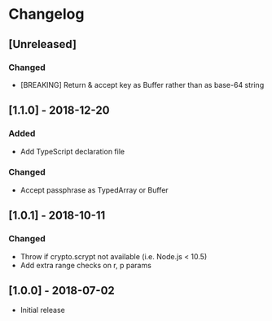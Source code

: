 # Changelog

## [Unreleased]

### Changed
- [BREAKING] Return & accept key as Buffer rather than as base-64 string

## [1.1.0] - 2018-12-20

### Added
- Add TypeScript declaration file

### Changed
- Accept passphrase as TypedArray or Buffer

## [1.0.1] - 2018-10-11

### Changed
- Throw if crypto.scrypt not available (i.e. Node.js < 10.5)
- Add extra range checks on r, p params

## [1.0.0] - 2018-07-02
- Initial release

